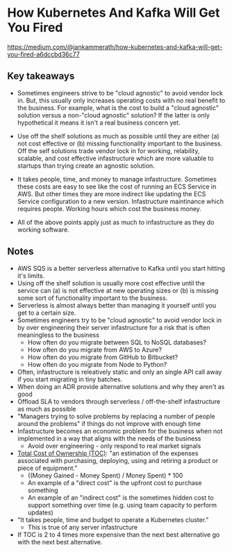 # How Kubernetes And Kafka Will Get You Fired

<https://medium.com/@jankammerath/how-kubernetes-and-kafka-will-get-you-fired-a6dccbd36c77>

## Key takeaways

* Sometimes engineers strive to be "cloud agnostic" to avoid vendor lock in. But, this usually only increases operating costs with no real benefit to the business. For example, what is the cost to build a "cloud agnostic" solution versus a non-"cloud agnostic" solution? If the latter is only hypothetical it means it isn't a real business concern yet.

* Use off the shelf solutions as much as possible until they are either (a) not cost effective or (b) missing functionality important to the business. Off the self solutions trade vendor lock in for working, relability, scalable, and cost effective infastructure which are more valuable to startups than trying create an agnostic solution.

* It takes people, time, and money to manage infastructure. Sometimes these costs are easy to see like the cost of running an ECS Service in AWS. But other times they are more indirect like updating the ECS Service configuration to a new version. Infastructure maintinance which requires people. Working hours which cost the business money.

* All of the above points apply just as much to infastructure as they do working software.

## Notes

* AWS SQS is a better serverless alternative to Kafka until you start hitting it's limits.
* Using off the shelf solution is usually more cost effective until the service can (a) is not effective at new operating sizes or (b) is missing some sort of functionality important to the business.
* Serverless is almost always better than managing it yourself until you get to a certain size.
* Sometimes engineers try to be "cloud agnostic" to avoid vendor lock in by over engineering their server infastructure for a risk that is often meaningless to the business
  * How often do you migrate between SQL to NoSQL databases?
  * How often do you migrate from AWS to Azure?
  * How often do you migrate from GitHub to Bitbucket?
  * How often do you migrate from Node to Python?
* Often, infastructure is releatively static and only an single API call away if you start migrating in tiny batches.
* When doing an ADR provide alternative solutions and why they aren't as good
* Offload SLA to vendors through serverless / off-the-shelf infastructure as much as possible
* "Managers trying to solve problems by replacing a number of people around the problems" if things do not improve with enough time
* Infastructure becomes an economic problem for the business when not implemented in a way that aligns with the needs of the business
  * Avoid over engineering - only respond to real market signals
* [Total Cost of Ownership (TOC)](https://www.techtarget.com/searchdatacenter/definition/TCO): "an estimation of the expenses associated with purchasing, deploying, using and retiring a product or piece of equipment."
  * ((Money Gained - Money Spent) / Money Spent) * 100
  * An example of a "direct cost" is the upfront cost to purchase something
  * An example of an "indirect cost" is the sometimes hidden cost to support something over time (e.g. using team capacity to perform updates)
* "It takes people, time and budget to operate a Kubernetes cluster."
  * This is true of any server infastructure
* If TOC is 2 to 4 times more expensive than the next best alternative go with the next best alternative.
